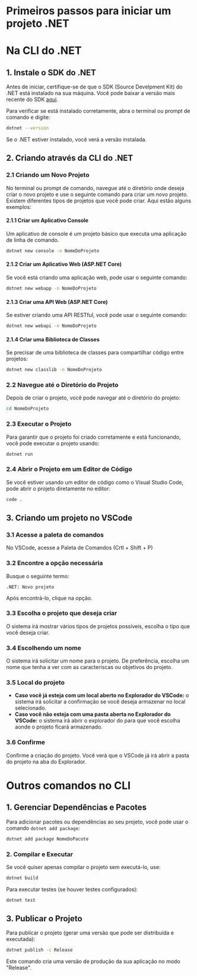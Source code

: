 # Primeiros passos para iniciar um projeto .NET

# Na CLI do .NET

## 1. Instale o SDK do .NET

Antes de iniciar, certifique-se de que o SDK (Source Develpment Kit) do .NET está instalado na sua máquina. Você pode baixar a versão mais recente do SDK [aqui](https://dotnet.microsoft.com/download).

Para verificar se está instalado corretamente, abra o terminal ou prompt de comando e digite:

```bash
dotnet --version
```

Se o .NET estiver instalado, você verá a versão instalada.

## 2. Criando através da CLI do .NET

### 2.1 Criando um Novo Projeto

No terminal ou prompt de comando, navegue até o diretório onde deseja criar o novo projeto e use o seguinte comando para criar um novo projeto. Existem diferentes tipos de projetos que você pode criar. Aqui estão alguns exemplos:

#### 2.1.1 Criar um Aplicativo Console

Um aplicativo de console é um projeto básico que executa uma aplicação de linha de comando.

```bash
dotnet new console -n NomeDoProjeto
```

#### 2.1.2 Criar um Aplicativo Web (ASP.NET Core)

Se você está criando uma aplicação web, pode usar o seguinte comando:

```bash
dotnet new webapp -n NomeDoProjeto
```

#### 2.1.3 Criar uma API Web (ASP.NET Core)

Se estiver criando uma API RESTful, você pode usar o seguinte comando:

```bash
dotnet new webapi -n NomeDoProjeto
```

#### 2.1.4 Criar uma Biblioteca de Classes

Se precisar de uma biblioteca de classes para compartilhar código entre projetos:

```bash
dotnet new classlib -n NomeDoProjeto
```

### 2.2 Navegue até o Diretório do Projeto

Depois de criar o projeto, você pode navegar até o diretório do projeto:

```bash
cd NomeDoProjeto
```

### 2.3 Executar o Projeto

Para garantir que o projeto foi criado corretamente e está funcionando, você pode executar o projeto usando:

```bash
dotnet run
```

### 2.4 Abrir o Projeto em um Editor de Código

Se você estiver usando um editor de código como o Visual Studio Code, pode abrir o projeto diretamente no editor:

```bash
code .
```


## 3. Criando um projeto no VSCode

### 3.1 Acesse a paleta de comandos
No VSCode, acesse a Paleta de Comandos (Crtl + Shift + P)

### 3.2 Encontre a opção necessária
Busque o seguinte termo:
```
.NET: Novo projeto
```
Após encontrá-lo, clique na opção.

### 3.3 Escolha o projeto que deseja criar
O sistema irá mostrar vários tipos de projetos possíveis, escolha o tipo que você deseja criar.

### 3.4 Escolhendo um nome
O sistema irá solicitar um nome para o projeto. De preferência, escolha um nome que tenha a ver com as caracteríscas ou objetivos do projeto.

### 3.5 Local do projeto
- **Caso você já esteja com um local aberto no Explorador do VSCode:** o sistema irá solicitar a confirmação se você deseja armazenar no local selecionado.<br>
- **Caso você não esteja com uma pasta aberta no Explorador do VSCode:** o sistema irá abrir o explorador do para que você escolha aonde o projeto ficará armazenado.

### 3.6 Confirme
Confirme a criação do projeto. Você verá que o VSCode já irá abrir a pasta do projeto na aba do Explorador.

# Outros comandos no CLI

## 1. Gerenciar Dependências e Pacotes

Para adicionar pacotes ou dependências ao seu projeto, você pode usar o comando `dotnet add package`:

```bash
dotnet add package NomeDoPacote
```

### 2. Compilar e Executar

Se você quiser apenas compilar o projeto sem executá-lo, use:

```bash
dotnet build
```

Para executar testes (se houver testes configurados):

```bash
dotnet test
```

## 3. Publicar o Projeto

Para publicar o projeto (gerar uma versão que pode ser distribuída e executada):

```bash
dotnet publish -c Release
```

Este comando cria uma versão de produção da sua aplicação no modo "Release".